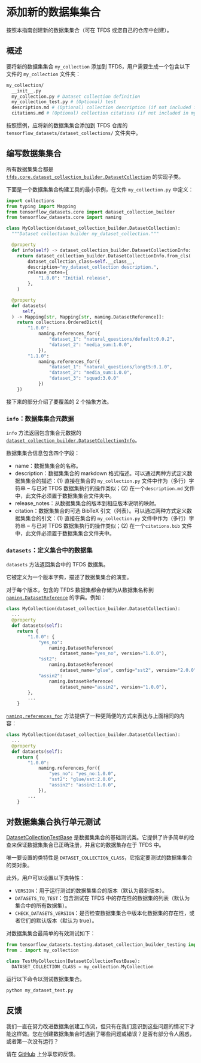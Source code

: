 # 添加新的数据集集合

按照本指南创建新的数据集集合（可在 TFDS 或您自己的仓库中创建）。

## 概述

要将新的数据集集合 `my_collection` 添加到 TFDS，用户需要生成一个包含以下文件的 `my_collection` 文件夹：

```sh
my_collection/
  __init__.py
  my_collection.py # Dataset collection definition
  my_collection_test.py # (Optional) test
  description.md # (Optional) collection description (if not included in my_collection.py)
  citations.md # (Optional) collection citations (if not included in my_collection.py)
```

按照惯例，应将新的数据集集合添加到 TFDS 仓库的 `tensorflow_datasets/dataset_collections/` 文件夹中。

## 编写数据集集合

所有数据集集合都是 [`tfds.core.dataset_collection_builder.DatasetCollection`](https://github.com/tensorflow/datasets/blob/master/tensorflow_datasets/core/dataset_collection_builder.py) 的实现子类。

下面是一个数据集集合构建工具的最小示例，在文件 `my_collection.py` 中定义：

```python
import collections
from typing import Mapping
from tensorflow_datasets.core import dataset_collection_builder
from tensorflow_datasets.core import naming

class MyCollection(dataset_collection_builder.DatasetCollection):
  """Dataset collection builder my_dataset_collection."""

  @property
  def info(self) -> dataset_collection_builder.DatasetCollectionInfo:
    return dataset_collection_builder.DatasetCollectionInfo.from_cls(
        dataset_collection_class=self.__class__,
        description="my_dataset_collection description.",
        release_notes={
            "1.0.0": "Initial release",
        },
    )

  @property
  def datasets(
      self,
  ) -> Mapping[str, Mapping[str, naming.DatasetReference]]:
    return collections.OrderedDict({
        "1.0.0":
            naming.references_for({
                "dataset_1": "natural_questions/default:0.0.2",
                "dataset_2": "media_sum:1.0.0",
            }),
        "1.1.0":
            naming.references_for({
                "dataset_1": "natural_questions/longt5:0.1.0",
                "dataset_2": "media_sum:1.0.0",
                "dataset_3": "squad:3.0.0"
            })
    })
```

接下来的部分介绍了要覆盖的 2 个抽象方法。

### `info`：数据集集合元数据

`info` 方法返回包含集合元数据的 [`dataset_collection_builder.DatasetCollectionInfo`](https://github.com/tensorflow/datasets/blob/4854e55ddf5fb68c63ddbd502ad0ef4ec6e08b40/tensorflow_datasets/core/dataset_collection_builder.py#L66)。

数据集集合信息包含四个字段：

- name：数据集集合的名称。
- description：数据集集合的 markdown 格式描述。可以通过两种方式定义数据集集合的描述：(1) 直接在集合的 `my_collection.py` 文件中作为（多行）字符串 – 与已对 TFDS 数据集执行的操作类似；(2) 在一个`description.md` 文件中，此文件必须置于数据集集合文件夹中。
- release_notes：从数据集集合的版本到相应版本说明的映射。
- citation：数据集集合的可选 BibTeX 引文（列表）。可以通过两种方式定义数据集集合的引文：(1) 直接在集合的 `my_collection.py` 文件中作为（多行）字符串 – 与已对 TFDS 数据集执行的操作类似；(2) 在一个`citations.bib` 文件中，此文件必须置于数据集集合文件夹中。

### `datasets`：定义集合中的数据集

`datasets` 方法返回集合中的 TFDS 数据集。

它被定义为一个版本字典，描述了数据集集合的演变。

对于每个版本，包含的 TFDS 数据集都会存储为从数据集名称到 [`naming.DatasetReference`](https://github.com/tensorflow/datasets/blob/4854e55ddf5fb68c63ddbd502ad0ef4ec6e08b40/tensorflow_datasets/core/naming.py#L187) 的字典。例如：

```python
class MyCollection(dataset_collection_builder.DatasetCollection):
  ...
  @property
  def datasets(self):
    return {
        "1.0.0": {
            "yes_no":
                naming.DatasetReference(
                    dataset_name="yes_no", version="1.0.0"),
            "sst2":
                naming.DatasetReference(
                    dataset_name="glue", config="sst2", version="2.0.0"),
            "assin2":
                naming.DatasetReference(
                    dataset_name="assin2", version="1.0.0"),
        },
        ...
    }
```

[`naming.references_for`](https://github.com/tensorflow/datasets/blob/4854e55ddf5fb68c63ddbd502ad0ef4ec6e08b40/tensorflow_datasets/core/naming.py#L257) 方法提供了一种更简便的方式来表达与上面相同的内容：

```python
class MyCollection(dataset_collection_builder.DatasetCollection):
  ...
  @property
  def datasets(self):
    return {
        "1.0.0":
            naming.references_for({
                "yes_no": "yes_no:1.0.0",
                "sst2": "glue/sst:2.0.0",
                "assin2": "assin2:1.0.0",
            }),
        ...
    }
```

## 对数据集集合执行单元测试

[DatasetCollectionTestBase](https://github.com/tensorflow/datasets/blob/4854e55ddf5fb68c63ddbd502ad0ef4ec6e08b40/tensorflow_datasets/testing/dataset_collection_builder_testing.py#L28) 是数据集集合的基础测试类。它提供了许多简单的检查来保证数据集集合已正确注册，并且它的数据集存在于 TFDS 中。

唯一要设置的类特性是 `DATASET_COLLECTION_CLASS`，它指定要测试的数据集集合的类对象。

此外，用户可以设置以下类特性：

- `VERSION`：用于运行测试的数据集集合的版本（默认为最新版本）。
- `DATASETS_TO_TEST`：包含测试在 TFDS 中的存在性的数据集的列表（默认为集合中的所有数据集）。
- `CHECK_DATASETS_VERSION`：是否检查数据集集合中版本化数据集的存在性，或者它们的默认版本（默认为 true）。

对数据集集合最简单的有效测试如下：

```python
from tensorflow_datasets.testing.dataset_collection_builder_testing import DatasetCollectionTestBase
from . import my_collection

class TestMyCollection(DatasetCollectionTestBase):
  DATASET_COLLECTION_CLASS = my_collection.MyCollection
```

运行以下命令以测试数据集集合。

```sh
python my_dataset_test.py
```

## 反馈

我们一直在努力改进数据集创建工作流，但只有在我们意识到这些问题的情况下才能这样做。您在创建数据集集合时遇到了哪些问题或错误？是否有部分令人困惑，或者第一次没有运行？

请在 [GitHub](https://github.com/tensorflow/datasets/issues) 上分享您的反馈。
